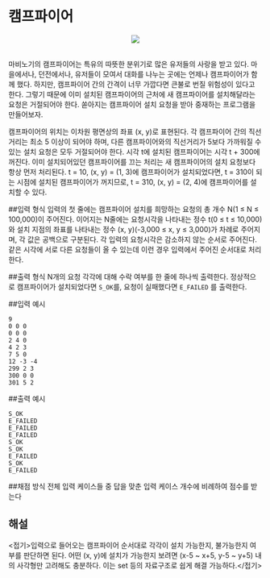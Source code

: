 # 캠프파이어

<center><img src='images/campfire.jpg' style='max-width:70%;'/></center>
<br>

마비노기의 캠프파이어는 특유의 따뜻한 분위기로 많은 유저들의 사랑을 받고 있다. 마을에서나, 던전에서나, 유저들이 모여서 대화를 나누는 곳에는 언제나 캠프파이어가 함께 했다. 하지만, 캠프파이어 간의 간격이 너무 가깝다면 큰불로 번질 위험성이 있다고 한다. 그렇기 때문에 이미 설치된 캠프파이어의 근처에 새 캠프파이어를 설치해달라는 요청은 거절되어야 한다. 쏟아지는 캠프파이어 설치 요청을 받아 중재하는 프로그램을 만들어보자.

캠프파이어의 위치는 이차원 평면상의 좌표 (x, y)로 표현된다. 각 캠프파이어 간의 직선거리는 최소 5 이상이 되어야 하며, 다른 캠프파이어와의 직선거리가 5보다 가까워질 수 있는 설치 요청은 모두 거절되어야 한다. 시각 t에 설치된 캠프파이어는 시각 t + 300에 꺼진다. 이미 설치되어있던 캠프파이어를 끄는 처리는 새 캠프파이어의 설치 요청보다 항상 먼저 처리된다. t = 10, (x, y) = (1, 3)에 캠프파이어가 설치되었다면, t = 310이 되는 시점에 설치된 캠프파이어가 꺼지므로, t = 310, (x, y) = (2, 4)에 캠프파이어를 설치할 수 있다.

##입력 형식
입력의 첫 줄에는 캠프파이어 설치를 희망하는 요청의 총 개수 N(1 ≤ N ≤ 100,000)이 주어진다. 이어지는 N줄에는 요청시각을 나타내는 정수 t(0 ≤ t ≤ 10,000)와 설치 지점의 좌표를 나타내는 정수 (x, y)(-3,000 ≤ x, y ≤ 3,000)가 차례로 주어지며, 각 값은 공백으로 구분된다. 각 입력의 요청시각은 감소하지 않는 순서로 주어진다. 같은 시각에 서로 다른 요청들이 올 수 있는데 이런 경우 입력에서 주어진 순서대로 처리한다.

##출력 형식
N개의 요청 각각에 대해 수락 여부를 한 줄에 하나씩 출력한다. 정상적으로 캠프파이어가 설치되었다면 `S_OK`를, 요청이 실패했다면 `E_FAILED` 를 출력한다.

##입력 예시
```
9
0 0 0
0 0 0
2 4 0
4 2 3
7 5 0
12 -3 -4
299 2 3
300 0 0
301 5 2
```

##출력 예시
```
S_OK
E_FAILED
E_FAILED
E_FAILED
S_OK
S_OK
E_FAILED
S_OK
E_FAILED
```

##채점 방식
전체 입력 케이스들 중 답을 맞춘 입력 케이스 개수에 비례하여 점수를 받는다


## 해설

<접기>입력으로 들어오는 캠프파이어 순서대로 각각이 설치 가능한지, 불가능한지 여부를 판단하면 된다. 어떤 (x, y)에 설치가 가능한지 보려면 (x-5 ~ x+5, y-5 ~ y+5) 내의 사각형만 고려해도 충분하다. 이는 set 등의 자료구조로 쉽게 해결 가능하다.</접기>
